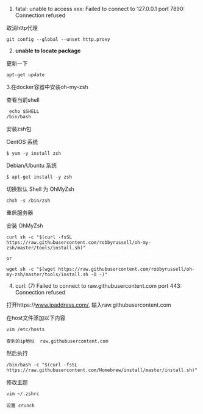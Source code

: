 1. fatal: unable to access xxx: Failed to connect to 127.0.0.1 port 7890: Connection refused

取消http代理

```stylus
git config --global --unset http.proxy
```

2. **unable to locate package**

更新一下

```stylus
apt-get update
```

3.在docker容器中安装oh-my-zsh

查看当前shell

```stylus
 echo $SHELL 
/bin/bash
```

安装zsh包

CentOS 系统

```
$ yum -y install zsh
```

Debian/Ubuntu 系统

```
$ apt-get install -y zsh
```

切换默认 Shell 为 OhMyZsh

```
chsh -s /bin/zsh
```

重启服务器



安装 OhMyZsh

```stylus
curl sh -c "$(curl -fsSL https://raw.githubusercontent.com/robbyrussell/oh-my-zsh/master/tools/install.sh)"

or

wget sh -c "$(wget https://raw.githubusercontent.com/robbyrussell/oh-my-zsh/master/tools/install.sh -O -)"
```



4. curl: (7) Failed to connect to raw.githubusercontent.com port 443: Connection refused

打开https://www.ipaddress.com/, 输入raw.githubusercontent.com

在host文件添加以下内容

```
vim /etc/hosts

查到的ip地址  raw.githubusercontent.com
```

然后执行

```stylus
/bin/bash -c "$(curl -fsSL https://raw.githubusercontent.com/Homebrew/install/master/install.sh)"
```



修改主题

```
vim ~/.zshrc

设置 crunch
```

